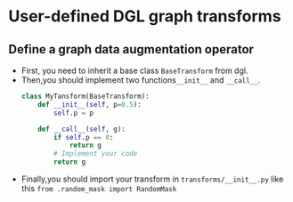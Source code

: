 # User-defined DGL graph transforms

## Define a graph data augmentation operator

- First, you need to inherit a base class `BaseTransform` from dgl.
- Then,you should implement two functions`__init__` and `__call__`.
    ```python
    class MyTansform(BaseTransform):
        def __init__(self, p=0.5):
            self.p = p

        def __call__(self, g):
            if self.p == 0:
                return g
            # Implement your code
            return g
    ```
- Finally,you should import your transform in `transforms/__init__.py` like this `from .random_mask import RandomMask`
